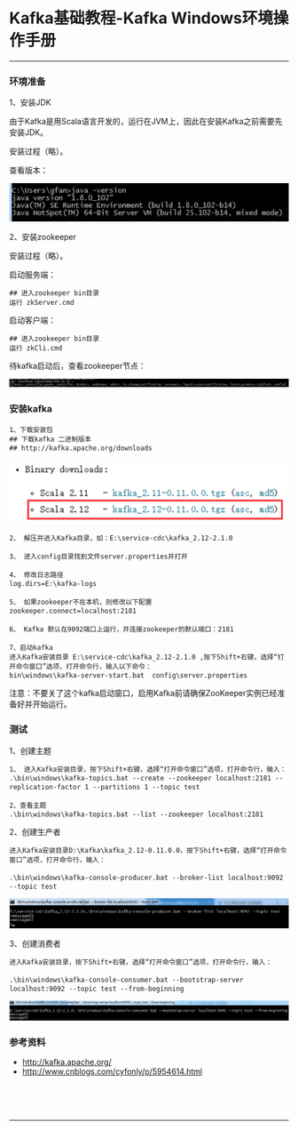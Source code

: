 # Kafka基础教程-Kafka Windows环境操作手册

---

### 环境准备

1、安装JDK

由于Kafka是用Scala语言开发的，运行在JVM上，因此在安装Kafka之前需要先安装JDK。

安装过程（略）。

查看版本：

![img](images/1614568035957.png)

2、安装zookeeper

安装过程（略）。

启动服务端：

~~~plaintext
## 进入zookeeper bin目录
运行 zkServer.cmd
~~~

启动客户端：

~~~plaintext
## 进入zookeeper bin目录
运行 zkCli.cmd
~~~

待kafka启动后，查看zookeeper节点：

![img](images/1614568165329.png)

### 安装kafka

~~~plaintext
1、下载安装包
## 下载kafka 二进制版本
## http://kafka.apache.org/downloads
~~~

![img](images/1614568263075.png)

~~~plaintext
2、 解压并进入Kafka目录，如：E:\service-cdc\kafka_2.12-2.1.0

3、 进入config目录找到文件server.properties并打开

4、 修改日志路径
log.dirs=E:\kafka-logs

5、 如果zookeeper不在本机，则修改以下配置
zookeeper.connect=localhost:2181

6、 Kafka 默认在9092端口上运行，并连接zookeeper的默认端口：2181

7、启动kafka 
进入Kafka安装目录 E:\service-cdc\kafka_2.12-2.1.0 ,按下Shift+右键，选择“打开命令窗口”选项，打开命令行，输入以下命令：
bin\windows\kafka-server-start.bat  config\server.properties
~~~

注意：不要关了这个kafka启动窗口，启用Kafka前请确保ZooKeeper实例已经准备好并开始运行。

### 测试

1、创建主题

~~~plaintext
1、 进入Kafka安装目录，按下Shift+右键，选择“打开命令窗口”选项，打开命令行，输入：
.\bin\windows\kafka-topics.bat --create --zookeeper localhost:2181 --replication-factor 1 --partitions 1 --topic test

2、查看主题
.\bin\windows\kafka-topics.bat --list --zookeeper localhost:2181
~~~

2、创建生产者

~~~plaintext
进入Kafka安装目录D:\Kafka\kafka_2.12-0.11.0.0，按下Shift+右键，选择“打开命令窗口”选项，打开命令行，输入：

.\bin\windows\kafka-console-producer.bat --broker-list localhost:9092 --topic test
~~~

![img](images/1614568496585.png)

3、创建消费者

~~~plaintext
进入Kafka安装目录，按下Shift+右键，选择“打开命令窗口”选项，打开命令行，输入：

.\bin\windows\kafka-console-consumer.bat --bootstrap-server localhost:9092 --topic test --from-beginning
~~~

![img](images/1614568548888.png)

### 参考资料

* http://kafka.apache.org/
* http://www.cnblogs.com/cyfonly/p/5954614.html



<br/><br/><br/>

---

